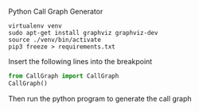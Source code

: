 Python Call Graph Generator

`virtualenv venv`  
`sudo apt-get install graphviz graphviz-dev`  
`source ./venv/bin/activate`  
`pip3 freeze > requirements.txt`

Insert the following lines into the breakpoint
```py
from CallGraph import CallGraph
CallGraph()
```

Then run the python program to generate the call graph

